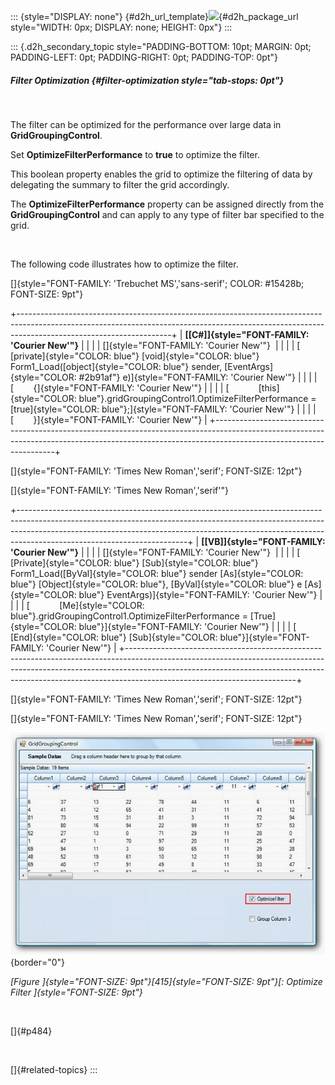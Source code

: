 ::: {style="DISPLAY: none"}
[](ms-xhelp:///?Id=d2h_url_template){#d2h_url_template}![](!package_url!){#d2h_package_url style="WIDTH: 0px; DISPLAY: none; HEIGHT: 0px"}
:::

::: {.d2h_secondary_topic style="PADDING-BOTTOM: 10pt; MARGIN: 0pt; PADDING-LEFT: 0pt; PADDING-RIGHT: 0pt; PADDING-TOP: 0pt"}
##### Filter Optimization {#filter-optimization style="tab-stops: 0pt"}

 

The filter can be optimized for the performance over large data in **GridGroupingControl**.

Set **OptimizeFilterPerformance** to **true** to optimize the filter.

This boolean property enables the grid to optimize the filtering of data by delegating the summary to filter the grid accordingly.

The **OptimizeFilterPerformance** property can be assigned directly from the **GridGroupingControl** and can apply to any type of filter bar specified to the grid.

 

The following code illustrates how to optimize the filter.

[]{style="FONT-FAMILY: 'Trebuchet MS','sans-serif'; COLOR: #15428b; FONT-SIZE: 9pt"} 

+--------------------------------------------------------------------------------------------------------------------------------------------------------------------------------------------------+
| **[\[C#\]]{style="FONT-FAMILY: 'Courier New'"}**                                                                                                                                                 |
|                                                                                                                                                                                                  |
| []{style="FONT-FAMILY: 'Courier New'"}                                                                                                                                                           |
|                                                                                                                                                                                                  |
| [        [private]{style="COLOR: blue"} [void]{style="COLOR: blue"} Form1_Load([object]{style="COLOR: blue"} sender, [EventArgs]{style="COLOR: #2b91af"} e)]{style="FONT-FAMILY: 'Courier New'"} |
|                                                                                                                                                                                                  |
| [        {]{style="FONT-FAMILY: 'Courier New'"}                                                                                                                                                  |
|                                                                                                                                                                                                  |
| [            [this]{style="COLOR: blue"}.gridGroupingControl1.OptimizeFilterPerformance = [true]{style="COLOR: blue"};]{style="FONT-FAMILY: 'Courier New'"}                                      |
|                                                                                                                                                                                                  |
| [        }]{style="FONT-FAMILY: 'Courier New'"}                                                                                                                                                  |
+--------------------------------------------------------------------------------------------------------------------------------------------------------------------------------------------------+

[]{style="FONT-FAMILY: 'Times New Roman','serif'; FONT-SIZE: 12pt"} 

[]{style="FONT-FAMILY: 'Times New Roman','serif'"} 

+------------------------------------------------------------------------------------------------------------------------------------------------------------------------------------------------------------------------------------------------------------------------------------+
| **[\[VB\]]{style="FONT-FAMILY: 'Courier New'"}**                                                                                                                                                                                                                                   |
|                                                                                                                                                                                                                                                                                    |
| []{style="FONT-FAMILY: 'Courier New'"}                                                                                                                                                                                                                                             |
|                                                                                                                                                                                                                                                                                    |
| [       [Private]{style="COLOR: blue"} [Sub]{style="COLOR: blue"} Form1_Load([ByVal]{style="COLOR: blue"} sender [As]{style="COLOR: blue"} [Object]{style="COLOR: blue"}, [ByVal]{style="COLOR: blue"} e [As]{style="COLOR: blue"} EventArgs)]{style="FONT-FAMILY: 'Courier New'"} |
|                                                                                                                                                                                                                                                                                    |
| [            [Me]{style="COLOR: blue"}.gridGroupingControl1.OptimizeFilterPerformance = [True]{style="COLOR: blue"}]{style="FONT-FAMILY: 'Courier New'"}                                                                                                                           |
|                                                                                                                                                                                                                                                                                    |
| [        [End]{style="COLOR: blue"} [Sub]{style="COLOR: blue"}]{style="FONT-FAMILY: 'Courier New'"}                                                                                                                                                                                |
+------------------------------------------------------------------------------------------------------------------------------------------------------------------------------------------------------------------------------------------------------------------------------------+

[]{style="FONT-FAMILY: 'Times New Roman','serif'; FONT-SIZE: 12pt"} 

[]{style="FONT-FAMILY: 'Times New Roman','serif'; FONT-SIZE: 12pt"} 

![](ImagesExt/image91_474.jpg){border="0"}

*[Figure ]{style="FONT-SIZE: 9pt"}[415]{style="FONT-SIZE: 9pt"}[: Optimize Filter ]{style="FONT-SIZE: 9pt"}*

 

[]{#p484} 

 

[]{#related-topics}
:::
